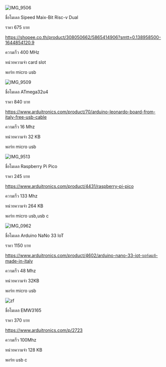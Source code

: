 ![IMG_9506](https://user-images.githubusercontent.com/98944174/153897898-38f08664-715c-4ea5-b38c-9801b8457680.png)

ชื่อโมเดล Sipeed Maix-Bit Risc-v Dual

ราคา 675 บาท

https://shopee.co.th/product/308050662/5865414906?smtt=0.138958500-1644854120.9

ความเร็ว 400 MHz

หน่วยความจำ card slot

พอร์ท micro usb

![IMG_9509](https://user-images.githubusercontent.com/98944174/153899458-f7e3b396-0c26-42b5-8899-70c5a7f97482.jpeg)

ชื่อโมเดล ATmega32u4

ราคา 840 บาท

https://www.arduitronics.com/product/70/arduino-leonardo-board-from-italy-free-usb-cable

ความเร็ว 16 Mhz

หน่วยความจำ 32 KB

พอร์ท micro usb

![IMG_9513](https://user-images.githubusercontent.com/98944174/153901354-56c227c7-042e-425e-9bb3-7fd659d67d7d.jpeg)

ชื่อโมเดล Raspberry Pi Pico

ราคา 245 บาท

https://www.arduitronics.com/product/4431/raspberry-pi-pico

ความเร็ว 133 Mhz

หน่วยความจำ 264 KB

พอร์ท micro usb,usb c

![IMG_0962](https://user-images.githubusercontent.com/98944174/153987355-ab8c99af-4bf1-47f8-8f3a-84a8584c8a90.png)

ชื่อโมเดล Arduino NaNo 33 IoT

ราคา 1150 บาท

https://www.arduitronics.com/product/4602/arduino-nano-33-iot-บอร์ดแท้-made-in-italy

ความเร็ว 48 Mhz

หน่วยความจำ 32KB

พอร์ท micro usb

![zf](https://user-images.githubusercontent.com/98944174/153988272-5f4f56fe-e6b6-4443-8ad0-cd2c6660277d.jpg)

ชื่อโมเดล EMW3165

ราคา 370 บาท

https://www.arduitronics.com/p/2723

ความเร็ว 100Mhz

หน่วยความจำ 128 KB

พอร์ท usb c



